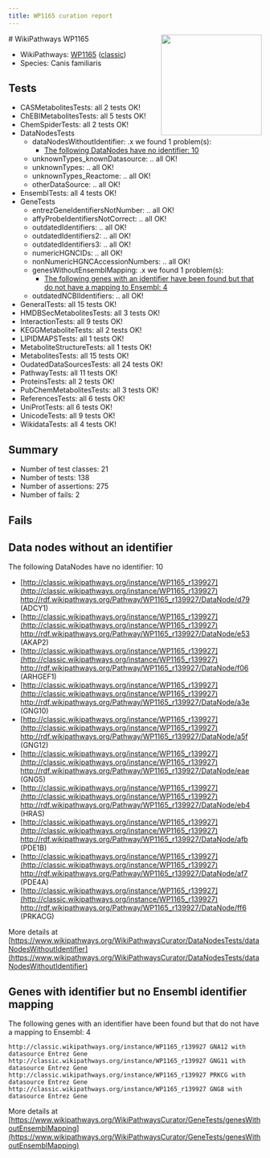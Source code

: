 ```yaml
---
title: WP1165 curation report
---
```


<img style="float: right; width: 200px" src="https://upload.wikimedia.org/wikipedia/commons/thumb/8/83/Wplogo_with_text_500.png/640px-Wplogo_with_text_500.png" />
# WikiPathways WP1165

* WikiPathways: [WP1165](https://wikipathways.org/pathways/WP1165) ([classic](https://classic.wikipathways.org/instance/WP1165))
* Species: Canis familiaris
## Tests
* CASMetabolitesTests: all 2 tests OK!
* ChEBIMetabolitesTests: all 5 tests OK!
* ChemSpiderTests: all 2 tests OK!
* DataNodesTests
    * dataNodesWithoutIdentifier: .x we found 1 problem(s):
        * [The following DataNodes have no identifier: 10](#8792c490)
    * unknownTypes_knownDatasource: .. all OK!
    * unknownTypes: .. all OK!
    * unknownTypes_Reactome: .. all OK!
    * otherDataSource: .. all OK!
* EnsemblTests: all 4 tests OK!
* GeneTests
    * entrezGeneIdentifiersNotNumber: .. all OK!
    * affyProbeIdentifiersNotCorrect: .. all OK!
    * outdatedIdentifiers: .. all OK!
    * outdatedIdentifiers2: .. all OK!
    * outdatedIdentifiers3: .. all OK!
    * numericHGNCIDs: .. all OK!
    * nonNumericHGNCAccessionNumbers: .. all OK!
    * genesWithoutEnsemblMapping: .x we found 1 problem(s):
        * [The following genes with an identifier have been found but that do not have a mapping to Ensembl: 4](#40286d86)
    * outdatedNCBIIdentifiers: .. all OK!
* GeneralTests: all 15 tests OK!
* HMDBSecMetabolitesTests: all 3 tests OK!
* InteractionTests: all 9 tests OK!
* KEGGMetaboliteTests: all 2 tests OK!
* LIPIDMAPSTests: all 1 tests OK!
* MetaboliteStructureTests: all 1 tests OK!
* MetabolitesTests: all 15 tests OK!
* OudatedDataSourcesTests: all 24 tests OK!
* PathwayTests: all 11 tests OK!
* ProteinsTests: all 2 tests OK!
* PubChemMetabolitesTests: all 3 tests OK!
* ReferencesTests: all 6 tests OK!
* UniProtTests: all 6 tests OK!
* UnicodeTests: all 9 tests OK!
* WikidataTests: all 4 tests OK!


## Summary

* Number of test classes: 21
* Number of tests: 138
* Number of assertions: 275
* Number of fails: 2

## Fails

<a name="8792c490" />

## Data nodes without an identifier

The following DataNodes have no identifier: 10

* [http://classic.wikipathways.org/instance/WP1165_r139927](http://classic.wikipathways.org/instance/WP1165_r139927) http://rdf.wikipathways.org/Pathway/WP1165_r139927/DataNode/d79 (ADCY1)
* [http://classic.wikipathways.org/instance/WP1165_r139927](http://classic.wikipathways.org/instance/WP1165_r139927) http://rdf.wikipathways.org/Pathway/WP1165_r139927/DataNode/e53 (AKAP2)
* [http://classic.wikipathways.org/instance/WP1165_r139927](http://classic.wikipathways.org/instance/WP1165_r139927) http://rdf.wikipathways.org/Pathway/WP1165_r139927/DataNode/f06 (ARHGEF1)
* [http://classic.wikipathways.org/instance/WP1165_r139927](http://classic.wikipathways.org/instance/WP1165_r139927) http://rdf.wikipathways.org/Pathway/WP1165_r139927/DataNode/a3e (GNG10)
* [http://classic.wikipathways.org/instance/WP1165_r139927](http://classic.wikipathways.org/instance/WP1165_r139927) http://rdf.wikipathways.org/Pathway/WP1165_r139927/DataNode/a5f (GNG12)
* [http://classic.wikipathways.org/instance/WP1165_r139927](http://classic.wikipathways.org/instance/WP1165_r139927) http://rdf.wikipathways.org/Pathway/WP1165_r139927/DataNode/eae (GNG5)
* [http://classic.wikipathways.org/instance/WP1165_r139927](http://classic.wikipathways.org/instance/WP1165_r139927) http://rdf.wikipathways.org/Pathway/WP1165_r139927/DataNode/eb4 (HRAS)
* [http://classic.wikipathways.org/instance/WP1165_r139927](http://classic.wikipathways.org/instance/WP1165_r139927) http://rdf.wikipathways.org/Pathway/WP1165_r139927/DataNode/afb (PDE1B)
* [http://classic.wikipathways.org/instance/WP1165_r139927](http://classic.wikipathways.org/instance/WP1165_r139927) http://rdf.wikipathways.org/Pathway/WP1165_r139927/DataNode/af7 (PDE4A)
* [http://classic.wikipathways.org/instance/WP1165_r139927](http://classic.wikipathways.org/instance/WP1165_r139927) http://rdf.wikipathways.org/Pathway/WP1165_r139927/DataNode/ff6 (PRKACG)


More details at [https://www.wikipathways.org/WikiPathwaysCurator/DataNodesTests/dataNodesWithoutIdentifier](https://www.wikipathways.org/WikiPathwaysCurator/DataNodesTests/dataNodesWithoutIdentifier)

<a name="40286d86" />

## Genes with identifier but no Ensembl identifier mapping

The following genes with an identifier have been found but that do not have a mapping to Ensembl: 4
```
http://classic.wikipathways.org/instance/WP1165_r139927 GNA12 with datasource Entrez Gene
http://classic.wikipathways.org/instance/WP1165_r139927 GNG11 with datasource Entrez Gene
http://classic.wikipathways.org/instance/WP1165_r139927 PRKCG with datasource Entrez Gene
http://classic.wikipathways.org/instance/WP1165_r139927 GNG8 with datasource Entrez Gene
```

More details at [https://www.wikipathways.org/WikiPathwaysCurator/GeneTests/genesWithoutEnsemblMapping](https://www.wikipathways.org/WikiPathwaysCurator/GeneTests/genesWithoutEnsemblMapping)

